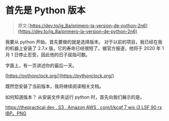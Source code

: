 # 首先是 Python 版本

> 原文:[https://dev.to/jg_8a/primero-la-version-de-python-2n6](https://dev.to/jg_8a/primero-la-version-de-python-2n6)

我要从 python 开始，首先要做的就是选择版本。
对于以前的项目，我已经在我的机器上安装了 2.7.x 版，它的寿命已经很短了。据官方报道，他将于 2020 年 1 月 1 日停止忍受，因此他的日子屈指可数。

字面上，有一页讲述你的最后一天。

[https://pythonclock.org/](https://pythonclock.org/)

既然您安装了当前版本，我将继续阅读相关文档。

如何知道版本？
从安装文件夹运行 python 时，首先向我们展示的是。

[https://thepractical dev . S3 . Amazon AWS . com/I/kcqf 7 wix i3 LSF 90 rx IBP。PNG](https://thepracticaldev.s3.amazonaws.com/i/kcqf7wixi3lsf90rxibp.PNG)